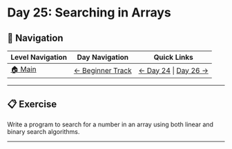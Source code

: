 # Day 25: Searching in Arrays

## 🔗 Navigation

| Level Navigation | Day Navigation | Quick Links |
|------------------|----------------|-------------|
| [🏠 Main](../../README.md) | [← Beginner Track](../README.md) | [← Day 24](../Day24/) \| [Day 26 →](../Day26/) |

---

## 📋 Exercise

Write a program to search for a number in an array using both linear and binary search algorithms.

---

